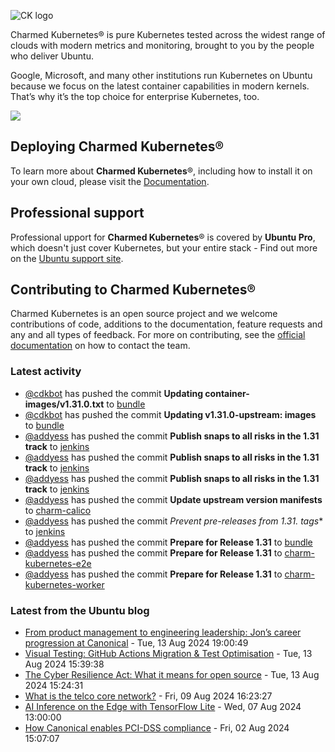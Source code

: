 ![CK logo](https://assets.ubuntu.com/v1/451d4cf4-Charmed+Kubernetes_RGB_onWhite_2022.svg)

Charmed Kubernetes® is pure Kubernetes tested across the widest range of clouds with modern metrics and monitoring, brought to you by the people who deliver Ubuntu.

Google, Microsoft, and many other institutions run Kubernetes on Ubuntu because we focus on the latest container capabilities in modern kernels. That’s why it’s the top choice for enterprise Kubernetes, too.

![](https://assets.ubuntu.com/v1/843c77b6-juju-at-a-glace.svg)

## Deploying Charmed Kubernetes®

To learn more about **Charmed Kubernetes**®, including how to install it on your own cloud, please visit the [Documentation][docs].

## Professional support

Professional upport for **Charmed Kubernetes**® is covered by **Ubuntu Pro**, which doesn't just cover Kubernetes, but your entire stack - Find out more on the [Ubuntu support site](https://ubuntu.com/support).

## Contributing to Charmed Kubernetes®

Charmed Kubernetes is an open source project and we welcome contributions of code, additions to the documentation, feature requests and any and all types of feedback. For more on contributing, see the [official documentation][get-in-touch] on how to contact the team.

<!-- LINKS -->
[docs]: https://ubuntu.com/kubernetes/docs
[get-in-touch]: https://ubuntu.com/kubernetes/docs/get-in-touch

### Latest activity

<!-- activity starts -->
 - [@cdkbot](https://github.com/cdkbot) has pushed the commit **Updating container-images/v1.31.0.txt** to [bundle](https://github.com/charmed-kubernetes/bundle)
 - [@cdkbot](https://github.com/cdkbot) has pushed the commit **Updating v1.31.0-upstream: images** to [bundle](https://github.com/charmed-kubernetes/bundle)
 - [@addyess](https://github.com/addyess) has pushed the commit **Publish snaps to all risks in the 1.31 track** to [jenkins](https://github.com/charmed-kubernetes/jenkins)
 - [@addyess](https://github.com/addyess) has pushed the commit **Publish snaps to all risks in the 1.31 track** to [jenkins](https://github.com/charmed-kubernetes/jenkins)
 - [@addyess](https://github.com/addyess) has pushed the commit **Publish snaps to all risks in the 1.31 track** to [jenkins](https://github.com/charmed-kubernetes/jenkins)
 - [@addyess](https://github.com/addyess) has pushed the commit **Update upstream version manifests** to [charm-calico](https://github.com/charmed-kubernetes/charm-calico)
 - [@addyess](https://github.com/addyess) has pushed the commit **Prevent pre-releases from 1.31.* tags** to [jenkins](https://github.com/charmed-kubernetes/jenkins)
 - [@addyess](https://github.com/addyess) has pushed the commit **Prepare for Release 1.31** to [bundle](https://github.com/charmed-kubernetes/bundle)
 - [@addyess](https://github.com/addyess) has pushed the commit **Prepare for Release 1.31** to [charm-kubernetes-e2e](https://github.com/charmed-kubernetes/charm-kubernetes-e2e)
 - [@addyess](https://github.com/addyess) has pushed the commit **Prepare for Release 1.31** to [charm-kubernetes-worker](https://github.com/charmed-kubernetes/charm-kubernetes-worker)
<!-- activity ends -->

<!-- roadmap starts -->

<!-- roadmap ends -->

### Latest from the Ubuntu blog

<!-- blog starts -->
* [From product management to engineering leadership: Jon&#8217;s career progression at Canonical](https://ubuntu.com//blog/from-product-management-to-engineering-leadership-jon-seagers-career-progression-at-canonical) - Tue, 13 Aug 2024 19:00:49 
* [Visual Testing: GitHub Actions Migration &#038; Test Optimisation](https://ubuntu.com//blog/visual-testing-github-actions-migration-test-optimisation) - Tue, 13 Aug 2024 15:39:38 
* [The Cyber Resilience Act: What it means for open source](https://ubuntu.com//blog/the-cyber-resilience-act-what-it-means-for-open-source) - Tue, 13 Aug 2024 15:24:31 
* [What is the telco core network?](https://ubuntu.com//blog/what-is-the-telco-core-network) - Fri, 09 Aug 2024 16:23:27 
* [AI Inference on the Edge with TensorFlow Lite](https://ubuntu.com//blog/ai-inference-on-edge-with-tensorflow-lite) - Wed, 07 Aug 2024 13:00:00 
* [How Canonical enables PCI-DSS compliance](https://ubuntu.com//blog/how-canonical-enables-pci-dss-compliance) - Fri, 02 Aug 2024 15:07:07 
<!-- blog ends -->
